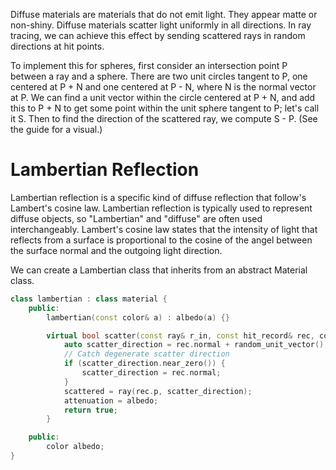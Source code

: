 Diffuse materials are materials that do not emit light. They appear matte or non-shiny. Diffuse materials scatter light uniformly in all directions. In ray tracing, we can achieve this effect by sending scattered rays in random directions at hit points.

To implement this for spheres, first consider an intersection point P between a ray and a sphere. There are two unit circles tangent to P, one centered at P + N and one centered at P - N, where N is the normal vector at P. We can find a unit vector within the circle centered at P + N, and add this to P + N to get some point within the unit sphere tangent to P; let's call it S. Then to find the direction of the scattered ray, we compute S - P. (See the guide for a visual.)

# Lambertian Reflection

Lambertian reflection is a specific kind of diffuse reflection that follow's Lambert's cosine law. Lambertian reflection is typically used to represent diffuse objects, so "Lambertian" and "diffuse" are often used interchangeably. Lambert's cosine law states that the intensity of light that reflects from a surface is proportional to the cosine of the angel between the surface normal and the outgoing light direction.

We can create a Lambertian class that inherits from an abstract Material class.

```cpp
class lambertian : class material {
	public:
		lambertian(const color& a) : albedo(a) {}	

		virtual bool scatter(const ray& r_in, const hit_record& rec, color& attenuation, ray& scattered) const override {
			auto scatter_direction = rec.normal + random_unit_vector();	
			// Catch degenerate scatter direction
			if (scatter_direction.near_zero()) {
				scatter_direction = rec.normal;
			}
			scattered = ray(rec.p, scatter_direction);
			attenuation = albedo;
			return true;
		}

	public:
		color albedo;
}
```
